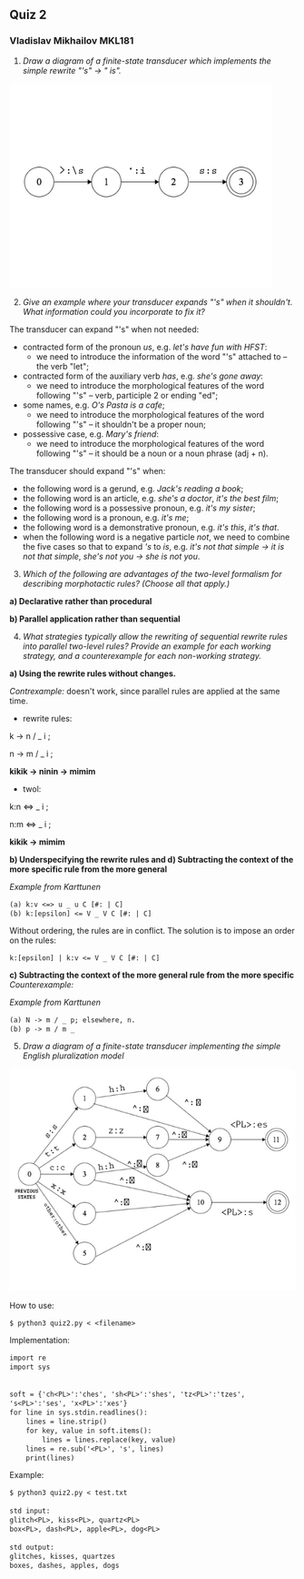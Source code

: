 ## Quiz 2

### Vladislav Mikhailov MKL181

1. *Draw a diagram of a finite-state transducer which implements the simple rewrite "'s" -> " is".*

![1](2quiz1.jpg?raw=true)

2. *Give an example where your transducer expands "'s" when it shouldn't. What information could you incorporate to fix it?*

The transducer can expand "'s" when not needed:
* contracted form of the pronoun *us*, e.g. *let's have fun with HFST*:
	* we need to introduce the information of the word "'s" attached to – the verb "let";
* contracted form of the auxiliary verb *has*, e.g. *she's gone away*:
	* we need to introduce the morphological features of the word following "'s" – verb, participle 2 or ending "ed";
* some names, e.g. *O's Pasta is a cafe*;
	* we need to introduce the morphological features of the word following "'s" – it shouldn't be a proper noun;
* possessive case, e.g. *Mary's friend*:
	* we need to introduce the morphological features of the word following "'s" – it should be a noun or a noun phrase (adj + n).

The transducer should expand "'s" when:
* the following word is a gerund, e.g. *Jack's reading a book*;
* the following word is an article, e.g. *she's a doctor*, *it's the best film*;
* the following word is a possessive pronoun, e.g. *it's my sister*;
* the following word is a pronoun, e.g. *it's me*;
* the following word is a demonstrative pronoun, e.g. *it's this*, *it's that*.
* when the following word is a negative particle *not*, we need to combine the five cases so that to expand *'s* to *is*, e.g. *it's not that simple -> it is not that simple*, *she's not you -> she is not you*.

3. *Which of the following are advantages of the two-level formalism for describing morphotactic rules? (Choose all that apply.)*

**a) Declarative rather than procedural**

**b) Parallel application rather than sequential**

4. *What strategies typically allow the rewriting of sequential rewrite rules into parallel two-level rules? Provide an example for each working strategy, and a counterexample for each non-working strategy.*

**a) Using the rewrite rules without changes.**

*Contrexample:* doesn't work, since parallel rules are applied at the same time.

* rewrite rules:

k -> n / _ i ;

n -> m / _ i ;

**kikik -> ninin -> mimim**

* twol:

k:n <=> _ i ;

n:m <=> _ i ;

**kikik -> mimim**

**b) Underspecifying the rewrite rules and d) Subtracting the context of the more specific rule from the more general**

*Example from Karttunen*
```
(a)	k:v <=> u _ u C [#: | C]
(b)	k:[epsilon] <= V _ V C [#: | C]
``` 
Without ordering, the rules are in conflict. The solution is to impose an order on the rules:
``` 
k:[epsilon] | k:v <= V _ V C [#: | C]	
```

**c) Subtracting the context of the more general rule from the more specific**
*Counterexample:*

*Example from Karttunen*
``` 
(a)	N -> m / _ p; elsewhere, n.
(b)	p -> m / m _
``` 

5. *Draw a diagram of a finite-state transducer implementing the simple English pluralization model*

![5](2quiz2.jpg?raw=true)

How to use:
```
$ python3 quiz2.py < <filename>
```

Implementation:
```
import re
import sys


soft = {'ch<PL>':'ches', 'sh<PL>':'shes', 'tz<PL>':'tzes', 's<PL>':'ses', 'x<PL>':'xes'}
for line in sys.stdin.readlines():
    lines = line.strip()
    for key, value in soft.items():
        lines = lines.replace(key, value)
    lines = re.sub('<PL>', 's', lines)
    print(lines)
```

Example:
```
$ python3 quiz2.py < test.txt

std input:
glitch<PL>, kiss<PL>, quartz<PL>
box<PL>, dash<PL>, apple<PL>, dog<PL>

std output:
glitches, kisses, quartzes
boxes, dashes, apples, dogs
```
